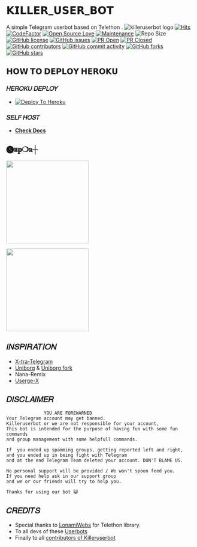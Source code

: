 # 𝗞𝗜𝗟𝗟𝗘𝗥_𝗨𝗦𝗘𝗥_𝗕𝗢𝗧

A simple Telegram userbot based on Telethon .
![killeruserbot logo](https://graph.org/file/17287802003fcefcc78c0.jpg)
[![Hits](https://hits.seeyoufarm.com/api/count/incr/badge.svg?url=https%3A%2F%2Fgithub.com%2Fsandy1709%2Fcatuserbot&count_bg=%2379C83D&title_bg=%23555555&icon=&icon_color=%23E7E7E7&title=hits&edge_flat=false)](https://github.com/killerop12/Killeruserbot)
[![CodeFactor](https://www.codefactor.io/repository/github/killerop12/Killeruserbot/badge?&style=flat-square)](https://www.codefactor.io/repository/github/killerop12/Killeruserbot)
[![Open Source Love](https://badges.frapsoft.com/os/v2/open-source.png?v=103)](https://github.com/ellerbrock/open-source-badges/)
[![Maintenance](https://img.shields.io/badge/Maintained%3F-yes-green?&style=flat-square)](https://GitHub.com/killerop12/Killeruserbot/graphs/commit-activity)
![Repo Size](https://img.shields.io/github/repo-size/killerop12/Killeruserbot?&style=flat-square&logo=github)
[![GitHub license](https://img.shields.io/github/license/killerop12/Killeruserbot?&style=flat-square&logo=github)](https://github.com/killerop12/Killeruserbot/blob/master/LICENSE)
[![GitHub issues](https://img.shields.io/github/issues/killerop12/Killeruserbot?&style=flat-square&logo=github)](https://github.com/killerop12/Killeruserbot/issues)
[![PR Open](https://img.shields.io/github/issues-pr/killerop12/Killeruserbot?&style=flat-square&logo=github)](https://github.com/killerop12/Killeruserbot/pulls)
[![PR Closed](https://img.shields.io/github/issues-pr-closed/killerop12/Killeruserbot?&style=flat-square&logo=github)](https://github.com/killerop12/Killeruserbot/pulls?q=is:closed)
[![GitHub contributors](https://img.shields.io/github/contributors/killerop12/Killeruserbot?&style=flat-square&logo=github)](https://GitHub.com/killerop12/Killeruserbot/graphs/contributors/)
[![GitHub commit activity](https://img.shields.io/github/commit-activity/m/killerop12/Killeruserbot?&style=flat-square&logo=github)](https://github.com/killerop12/Killeruserbot/graphs/commit-activity)
[![GitHub forks](https://img.shields.io/github/forks/killerop12/Killeruserbot?&style=flat-square&logo=github)](https://github.com/killerop12/Killeruserbot/fork)
[![GitHub stars](https://img.shields.io/github/stars/killerop12/Killeruserbot?&style=flat-square&logo=github)](https://github.com/killerop12/Killeruserbot/stargazers)

## 𝗛𝗢𝗪 𝗧𝗢 𝗗𝗘𝗣𝗟𝗢𝗬 𝗛𝗘𝗥𝗢𝗞𝗨

### 𝐻𝐸𝑅𝑂𝐾𝑈 𝐷𝐸𝑃𝐿𝑂𝑌

- [![Deploy To Heroku](https://www.herokucdn.com/deploy/button.svg)](https://github.com/killerop12/nekopack)

### 𝑆𝐸𝐿𝐹 𝐻𝑂𝑆𝑇

- [**Check Docs**](https://killerop12.gitbook.io/Killeruserbot/installation/hosting)
  
## 🅢𝖚︎𝐩❍ꮢ┼

   <a href="https://t.me/KILLER_OP_12"><img src="https://img.shields.io/badge/Channel%20Support%3F-yes-green?&style=flat-square?&logo=telegram" width=220px></a></p>
   <a href="https://t.me/ABOUT_MR_KILLER_OP"><img src="https://img.shields.io/badge/Group%20Support%3F-yes-green?&style=flat-square?&logo=telegram" width=220px></a></p>

## 𝐼𝑁𝑆𝑃𝐼𝑅𝐴𝑇𝐼𝑂𝑁

- [X-tra-Telegram](https://github.com/Dark-Princ3/X-tra-Telegram)
- [Uniborg](https://github.com/SpEcHiDe/UniBorg) & [Uniborg fork](https://github.com/ravana69/PornHub)
- Nana-Remix
- [Userge-X](https://github.com/code-rgb/USERGE-X/)

## 𝐷𝐼𝑆𝐶𝐿𝐴𝐼𝑀𝐸𝑅

```
              YOU ARE FOREWARNED
Your Telegram account may get banned.   
Killeruserbot or we are not responsible for your account, 
This bot is intended for the purpose of having fun with some fun commands 
and group management with some helpfull commands.

If  you ended up spamming groups, getting reported left and right, 
and you ended up in being fight with Telegram 
and at the end Telegram Team deleted your account. DON'T BLAME US.

No personal support will be provided / We won't spoon feed you. 
If you need help ask in our support group 
and we or our friends will try to help you.

Thanks for using our bot 😺
```

## 𝐶𝑅𝐸𝐷𝐼𝑇𝑆

- Special thanks to [LonamiWebs](https://github.com/LonamiWebs/Telethon/) for Telethon library.
- To all devs of these [Userbots](https://github.com/killerop12/Killeruserbot/tree/bugs#inspiration)
- Finally to all [contributors of Killeruserbot](https://github.com/killerop12/Killeruserbot/graphs/contributors)
